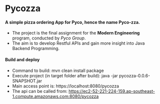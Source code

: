 # Pycozza

#### A simple pizza ordering App for Pyco, hence the name Pyco-zza.

* The project is the final assignment for the **Modern Engineering** program, conducted by *Pyco Group*.
* The aim is to develop Restful APIs and gain more insight into Java Backend Programming.

#### Build and deploy 
* Command to build: mvn clean install package
* Execute project (in target folder after build): java -jar pycozza-0.0.6-SNAPSHOT.jar
* Main access point is: https://localhost:8080/pycozza
* The api can be called from: https://ec2-52-221-224-159.ap-southeast-1.compute.amazonaws.com:8080/pycozza
